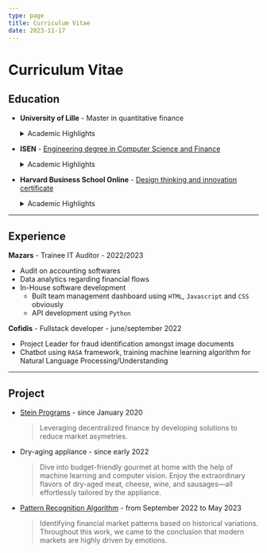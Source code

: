 ```yaml
---
type: page
title: Curriculum Vitae
date: 2023-11-17
---
```


# Curriculum Vitae

## Education

- **University of Lille** - Master in quantitative finance
    <details>
    <summary>Academic Highlights</summary>

    - Asset pricing and hedging derivatives (Black & Scholes model, brownian movements and stochastic equations)
    - Empirical methods (diff in diff regression)
    - Financial theory
    - Machine Learning / Deep Learning (Keras - Tensorflow)
    - TimeSeries (financial forecasts, moving average)
    - Hot-Topics in finance (blockchain, cryptocurrency, peer to peer lending) 
    - Ethic in finance (ESG reporting)

</details>

- **ISEN** - [Engineering degree in Computer Science and Finance](https://www.junia.com/fr/attestation-diplome/?key=47A5BAB26D3444DCB990861A9BAAA7F724A43A990687B4D7CFDE551DE5C9C3FAMmllYkdRc0dRUk4wd011WnNZc3Q1cjVCc3ovQjlYbHNBM3o2T3ZpSXBzb25KYk5I) 
    <details>
    <summary>Academic Highlights</summary>

    **5th year**
    - Behavioral Finance
    - International Finance
    - Futures Markets
    - Business Valuation
    - Treasury Management
    - Banking Management
    - Real Estate Investment (Pinel law, taxation, etc.)
    - Wealth Management (legal aspects)
    - Business Succession (Owner Buy Out system, ...)
    - Derivative Products (Bonds, forward contracts, futures)

    **4th year**
    - AI development
    - Programming Languages : 
        - Android using `Java`, `Maven`, `Kotlin`
        - `C#`
        - `HTML`, `CSS` and `Javascript`
        - `PHP`
        - `C`
    - Network architecture
    - Digital Marketing

    **3rd year**
    - Quantum physics (Schrodinger equations, cristal atomic composition and others that I don't quite remember)
    - Electronics (`Assembly` coding FPGA, sound systems with filters and equations)
    - Applied mathematics with statistics `MATLAB` and `Python`

    **2nd year**
    - Physics: Fluid mechanics, `MATLAB` visualization
    - Mathematics: Brownian motion, Taylor expansions, ...
    - Engineering Sciences: Connections, 3D design, force calculations
    - Algorithmic Development: Bubble, Selection, Merge sorting algorithms with `Python`

    **1st year**
    - Math Sup (Mathematics Foundation Year)
    - Engineering Sciences
    - Project Management

</details>

- **Harvard Business School Online** - [Design thinking and innovation certificate](https://online.hbs.edu/verify-certificate?dvid=POUWSQFC)
    <details>
    <summary>Academic Highlights</summary>

    - SIT (Systematic Inventive thinking)
    - The four phases of innovation
    - 2x2 framework
    - Fogg model
    </details>

---

## Experience

**Mazars** - Trainee IT Auditor - 2022/2023

- Audit on accounting softwares
- Data analytics regarding financial flows
- In-House software development
    - Built team management dashboard using `HTML`, `Javascript` and `CSS` obviously  
    - API development using `Python`

**Cofidis** - Fullstack developer - june/september 2022
- Project Leader for fraud identification amongst image documents
- Chatbot using `RASA` framework, training machine learning algorithm for Natural Language Processing/Understanding

---

## Project

- [Stein Programs](https://github.com/SteinPrograms) - since January 2020

    > Leveraging decentralized finance by developing solutions to reduce market asymetries.

- Dry-aging appliance - since early 2022

    > Dive into budget-friendly gourmet at home with the help of machine learning and computer vision. Enjoy the extraordinary flavors of dry-aged meat, cheese, wine, and sausages—all effortlessly tailored by the appliance.
    
- [Pattern Recognition Algorithm](https://github.com/FinancialForecastingProject) - from September 2022 to May 2023

    > Identifying financial market patterns based on historical variations. Throughout this work, we came to the conclusion that modern markets are highly driven by emotions.

